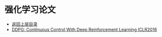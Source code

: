 # 强化学习论文

- [返回上层目录](../reinforcement-learning.md)
- [DDPG: Continuous Control With Deep Reinforcement Learning ICLR2016](ddpg/ddpg.md)


